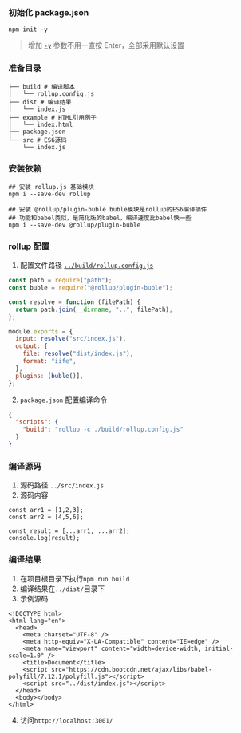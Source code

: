 ### 初始化 package.json

```
npm init -y
```

> 增加 [`-y`](https://docs.npmjs.com/cli/v7/commands/npm-init) 参数不用一直按 Enter，全部采用默认设置

### 准备目录

```
├── build # 编译脚本
│   └── rollup.config.js
├── dist # 编译结果
│   └── index.js
├── example # HTML引用例子
│   └── index.html
├── package.json
└── src # ES6源码
    └── index.js
```

### 安装依赖

```
## 安装 rollup.js 基础模块
npm i --save-dev rollup

## 安装 @rollup/plugin-buble buble模块是rollup的ES6编译插件
## 功能和babel类似，是简化版的babel，编译速度比babel快一些
npm i --save-dev @rollup/plugin-buble
```

### rollup 配置

1. 配置文件路径 [`../build/rollup.config.js`](../build/rollup.config.js)

```javascript
const path = require("path");
const buble = require("@rollup/plugin-buble");

const resolve = function (filePath) {
  return path.join(__dirname, "..", filePath);
};

module.exports = {
  input: resolve("src/index.js"),
  output: {
    file: resolve("dist/index.js"),
    format: "iife",
  },
  plugins: [buble()],
};
```

2. `package.json` 配置编译命令

```json
{
  "scripts": {
    "build": "rollup -c ./build/rollup.config.js"
  }
}
```

### 编译源码

1. 源码路径 `../src/index.js`
2. 源码内容

```
const arr1 = [1,2,3];
const arr2 = [4,5,6];

const result = [...arr1, ...arr2];
console.log(result);
```

### 编译结果

1. 在项目根目录下执行`npm run build`
2. 编译结果在`../dist/`目录下
3. 示例源码

```
<!DOCTYPE html>
<html lang="en">
  <head>
    <meta charset="UTF-8" />
    <meta http-equiv="X-UA-Compatible" content="IE=edge" />
    <meta name="viewport" content="width=device-width, initial-scale=1.0" />
    <title>Document</title>
    <script src="https://cdn.bootcdn.net/ajax/libs/babel-polyfill/7.12.1/polyfill.js"></script>
    <script src="../dist/index.js"></script>
  </head>
  <body></body>
</html>
```

4. 访问`http://localhost:3001/`
